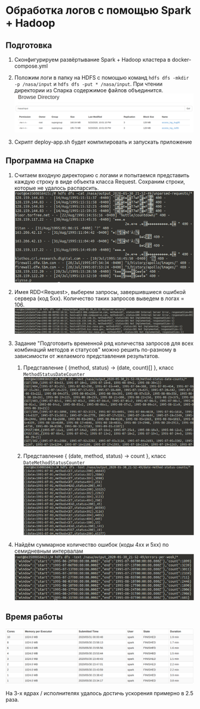 # Обработка логов с помощью Spark + Hadoop

## Подготовка
1. Сконфигурируем развёртывание Spark + Hadoop кластера в docker-compose.yml

1. Положим логи в папку на HDFS с помощью команд `hdfs dfs -mkdir -p /nasa/input` и
`hdfs dfs -put * /nasa/input`. При чтении директории из Спарка содержимое файлов
объединится.
![hdfs](res/hdfs.png)

1. Скрипт deploy-app.sh будет компилировать и запускать приложение

## Программа на Спарке
1. Считаем входную директорию с логами и попытаемся представить каждую строку в
виде объекта класса Request. Сохраним строки, которые не удалось распарсить.
![unparsed-requests](res/unparsed-requests.png)

1. Имея RDD\<Request>, выберем запросы, завершившиеся ошибкой сервера (код 5xx).
Количество таких запросов выведем в логах = 106.
![server-errors](res/server-errors.png)

1. Задание "Подготовить временной ряд количества запросов для всех комбинаций
методов и статусов" можно решить по-разному в зависимости от желаемого
представления результатов.

    1. Представление { (method, status) → (date, count)[] },
    класс `MethodStatusDateCounter`
    ![method-status-date-counts](res/method-status-date-counts.png)

    1. Представление { (date, method, status) → count },
    класс `DateMethodStatusCounter`
    ![date-method-status-counts](res/date-method-status-counts.png)

1. Найдём суммарное количество ошибок (коды 4xx и 5xx) по семидневным интервалам
![errors-per-week](res/errors-per-week.png)

## Время работы
![results1](res/results1.png)

На 3-х ядрах / исполнителях удалось достичь ускорения примерно в 2.5 раза.
